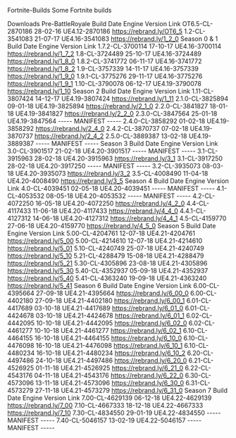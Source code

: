 Fortnite-Builds
Some Fortnite builds 

Downloads
Pre-BattleRoyale
Build	Date	Engine Version	Link
OT6.5-CL-2870186	28-02-16	UE4.12-2870186	https://rebrand.ly/OT6_5
1.2-CL-3541083	21-07-17	UE4.16-3541083	https://rebrand.ly/1_2_0
Season 0 & 1
Build	Date	Engine Version	Link
1.7.2-CL-3700114	17-10-17	UE4.16-3700114	https://rebrand.ly/1_7_2
1.8-CL-3724489	25-10-17	UE4.16-3724489	https://rebrand.ly/1_8_0
1.8.2-CL-3741772	06-11-17	UE4.16-3741772	https://rebrand.ly/1_8_2
1.9-CL-3757339	14-11-17	UE4.16-3757339	https://rebrand.ly/1_9_0
1.9.1-CL-3775276	29-11-17	UE4.16-3775276	https://rebrand.ly/1_9_1
1.10-CL-3790078	06-12-17	UE4.19-3790078	https://rebrand.ly/1_10
Season 2
Build	Date	Engine Version	Link
1.11-CL-3807424	14-12-17	UE4.19-3807424	https://rebrand.ly/1_11
2.1.0-CL-3825894	09-01-18	UE4.19-3825894	https://rebrand.ly/2_1_0
2.2.0-CL-3841827	18-01-18	UE4.19-3841827	https://rebrand.ly/2_2_0
2.3.0-CL-3847564	25-01-18	UE4.19-3847564	----- MANIFEST -----
2.4.0-CL-3858292	01-02-18	UE4.19-3858292	https://rebrand.ly/2_4_0
2.4.2-CL-3870737	07-02-18	UE4.19-3870737	https://rebrand.ly/2_4_2
2.5.0-CL-3889387	13-02-18	UE4.19-3889387	----- MANIFEST -----
Season 3
Build	Date	Engine Version	Link
3.0-CL-3901517	21-02-18	UE4.20-3901517	----- MANIFEST -----
3.1-CL-3915963	28-02-18	UE4.20-3915963	https://rebrand.ly/3_1
3.1-CL-3917250	28-02-18	UE4.20-3917250	----- MANIFEST -----
3.2-CL-3935073	08-03-18	UE4.20-3935073	https://rebrand.ly/3_2
3.5-CL-4008490	11-04-18	UE4.20-4008490	https://rebrand.ly/3_5
Season 4
Build	Date	Engine Version	Link
4.0-CL-4039451	02-05-18	UE4.20-4039451	----- MANIFEST -----
4.1-CL-4053532	08-05-18	UE4.20-4053532	----- MANIFEST -----
4.2-CL-4072250	16-05-18	UE4.20-4072250	https://rebrand.ly/4_2_0
4.4-CL-4117433	11-06-18	UE4.20-4117433	https://rebrand.ly/4_4_0
4.4.1-CL-4127312	14-06-18	UE4.20-4127312	https://rebrand.ly/4_4_1
4.5-CL-4159770	27-06-18	UE4.20-4159770	https://rebrand.ly/4_5_0
Season 5
Build	Date	Engine Version	Link
5.00-CL-4204761	12-07-18	UE4.21-4204761	https://rebrand.ly/5_00
5.00-CL-4214610	12-07-18	UE4.21-4214610	https://rebrand.ly/5_01
5.10-CL-4240749	25-07-18	UE4.21-4240749	https://rebrand.ly/5_10
5.21-CL-4288479	15-08-18	UE4.21-4288479	https://rebrand.ly/5_21
5.30-CL-4305896	23-08-18	UE4.21-4305896	https://rebrand.ly/5_30
5.40-CL-4352937	05-09-18	UE4.21-4352937	https://rebrand.ly/5_40
5.41-CL-4363240	19-09-18	UE4.21-4363240	https://rebrand.ly/5_41
Season 6
Build	Date	Engine Version	Link
6.00-CL-4395664	27-09-18	UE4.21-4395664	https://rebrand.ly/6_00_0
6.00-CL-4402180	27-09-18	UE4.21-4402180	https://rebrand.ly/6_00_1
6.01-CL-4417689	03-10-18	UE4.21-4417689	https://rebrand.ly/6_01_0
6.01-CL-4424678	03-10-18	UE4.21-4424678	https://rebrand.ly/6_01_1
6.02-CL-4442095	10-10-18	UE4.21-4442095	https://rebrand.ly/6_02_0
6.02-CL-4461277	10-10-18	UE4.21-4461277	https://rebrand.ly/6_02_1
6.10-CL-4464155	16-10-18	UE4.21-4464155	https://rebrand.ly/6_10_0
6.10-CL-4476098	16-10-18	UE4.21-4476098	https://rebrand.ly/6_10_1
6.10-CL-4480234	16-10-18	UE4.21-4480234	https://rebrand.ly/6_10_2
6.20-CL-4497486	24-10-18	UE4.21-4497486	https://rebrand.ly/6_20_0
6.21-CL-4526925	01-11-18	UE4.21-4526925	https://rebrand.ly/6_21_0
6.22-CL-4543176	04-11-18	UE4.21-4543176	https://rebrand.ly/6_22_0
6.30-CL-4573096	13-11-18	UE4.21-4573096	https://rebrand.ly/6_30_0
6.31-CL-4573279	27-11-18	UE4.21-4573279	https://rebrand.ly/6_31_0
Season 7
Build	Date	Engine Version	Link
7.00-CL-4629139	06-12-18	UE4.22-4629139	https://rebrand.ly/7_00
7.10-CL-4667333	18-12-18	UE4.22-4667333	https://rebrand.ly/7_10
7.30-CL-4834550	29-01-19	UE4.22-4834550	----- MANIFEST -----
7.40-CL-5046157	13-02-19	UE4.22-5046157	----- MANIFEST -----
